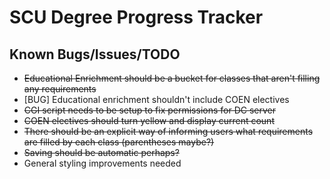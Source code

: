 # SCU Degree Progress Tracker
## Known Bugs/Issues/TODO
* ~~Educational Enrichment should be a bucket for classes that aren't filling any requirements~~
* [BUG] Educational enrichment shouldn't include COEN electives
* ~~CGI script needs to be setup to fix permissions for DC server~~
* ~~COEN electives should turn yellow and display current count~~
* ~~There should be an explicit way of informing users what requirements are filled by each class (parentheses maybe?)~~
* ~~Saving should be automatic perhaps?~~
* General styling improvements needed
